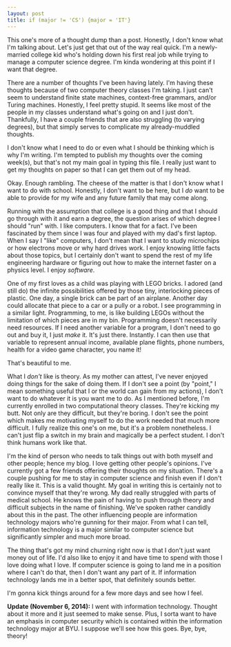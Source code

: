 ```yaml
---
layout: post
title: if (major != 'CS') {major = 'IT'} 
---
```


This one's more of a thought dump than a post.  Honestly, I don't know what I'm talking about.  Let's just get that out of the way real quick.  I'm a newly-married college kid who's holding down his first real job while trying to manage a computer science degree.  I'm kinda wondering at this point if I want that degree.

There are a number of thoughts I've been having lately.  I'm having these thoughts because of two computer theory classes I'm taking.  I just can't seem to understand finite state machines, context-free grammars, and/or Turing machines.  Honestly, I feel pretty stupid.  It seems like most of the people in my classes understand what's going on and I just don't.  Thankfully, I have a couple friends that are also struggling (to varying degrees), but that simply serves to complicate my already-muddled thoughts.

I don't know what I need to do or even what I should be thinking which is why I'm writing.  I'm tempted to publish my thoughts over the coming week(s), but that's not my main goal in typing this file.  I really just want to get my thoughts on paper so that I can get them out of my head.

Okay.  Enough rambling.  The cheese of the matter is that I don't know what I want to do with school.  Honestly, I don't want to be here, but I *do* want to be able to provide for my wife and any future family that may come along.

Running with the assumption that college is a good thing and that I should go through with it and earn a degree, the question arises of which degree I should "run" with.  I like computers.  I know that for a fact.  I've been fascinated by them since I was four and played with my dad's first laptop.  When I say I "like" computers, I don't mean that I want to study microchips or how electrons move or why hard drives work.  I enjoy knowing little facts about those topics, but I certainly don't want to spend the rest of my life engineering hardware or figuring out how to make the internet faster on a physics level.  I enjoy *software*.

One of my first loves as a child was playing with LEGO bricks.  I adored (and still do) the infinite possibilities offered by those tiny, interlocking pieces of plastic.  One day, a single brick can be part of an airplane.  Another day could allocate that piece to a car or a pully or a robot.  I see programming in a similar light.  Programming, to me, is like building LEGOs without the limitation of which pieces are in my bin.  Programming doesn't necessarily need resources.  If I need another variable for a program, I don't need to go out and buy it, I just *make* it.  It's just there.  Instantly.  I can then use that variable to represent annual income, available plane flights, phone numbers, health for a video game character, you name it!

That's beautiful to me.

What I *don't* like is theory.  As my mother can attest, I've never enjoyed doing things for the sake of doing them.  If I don't see a point (by "point," I mean something useful that I or the world can gain from my actions), I don't want to do whatever it is you want me to do.  As I mentioned before, I'm currently enrolled in two computational theory classes.  They're kicking my butt.  Not only are they difficult, but they're boring.  I don't see the point which makes me motivating myself to do the work needed that much more difficult.  I fully realize this one's on me, but it's a problem nonetheless.  I can't just flip a switch in my brain and magically be a perfect student.  I don't think humans work like that.

I'm the kind of person who needs to talk things out with both myself and other people; hence my blog.  I love getting other people's opinions.  I've currently got a few friends offering their thoughts on my situation.  There's a couple pushing for me to stay in computer science and finish even if I don't really like it.  This is a valid thought.  My goal in writing this is certainly not to convince myself that they're wrong.  My dad really struggled with parts of medical school.  He knows the pain of having to push through theory and difficult subjects in the name of finishing.  We've spoken rather candidly about this in the past.  The other influencing people are information technology majors who're gunning for their major.  From what I can tell, information technology is a major similar to computer science but significantly simpler and much more broad.

The thing that's got my mind churning right now is that I don't just want money out of life.  I'd also like to enjoy it and have time to spend with those I love doing what I love.  If computer science is going to land me in a position where I can't do that, then I don't want any part of it.  If information technology lands me in a better spot, that definitely sounds better.

I'm gonna kick things around for a few more days and see how I feel.

**Update (November 6, 2014):** I went with information technology.  Thought about it more and it just seemed to make sense.  Plus, I sorta want to have an emphasis in computer security which is contained within the information technology major at BYU.  I suppose we'll see how this goes.  Bye, bye, theory!